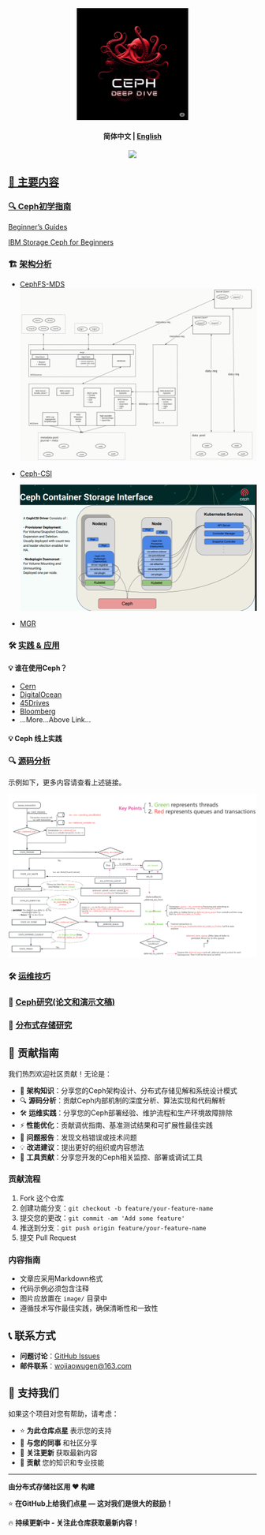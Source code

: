 <div align=center> <img src="./image/ceph.png" width = 45%>

#### 简体中文 | [English](README.md)

<div align=left>

<div class="column" align="middle">
  <a href="https://github.com/opencurve/curve/tree/master/docs">
    <img src="https://img.shields.io/badge/docs-latest-green.svg">
</div>

## 📖 主要内容

### 🔍 Ceph初学指南

[Beginner’s Guides](https://docs.ceph.com/en/latest/start/beginners-guide/)

[IBM Storage Ceph for Beginners](https://community.ibm.com/community/user/viewdocument/ibm-storage-ceph-for-beginners?CommunityKey=1142f81e-95e4-4381-95d0-7977f20d53fa&tab=librarydocuments)

### 🏗️ [架构分析](https://github.com/wuhongsong/ceph-deep-dive/tree/main/Architecture-Analysis)
  
* [CephFS-MDS](https://github.com/wuhongsong/ceph-deep-dive/tree/main/Architecture-Analysis)
![image.png|600](https://raw.githubusercontent.com/YLShiJustFly/picturebed/main/images20250530152434.png)

* [Ceph-CSI](https://github.com/wuhongsong/ceph-deep-dive/tree/main/Architecture-Analysis)
  
  ![image](./image/csi.png)

*  [MGR](https://github.com/wuhongsong/ceph-deep-dive/tree/main/Architecture-Analysis)

### 🛠️ [实践 & 应用](https://github.com/wuhongsong/ceph-deep-dive/tree/main/Application-Practice)

####  💡 谁在使用Ceph？

- [Cern](https://indico.cern.ch/event/1457076/attachments/2934445/5156641/Ceph,%20Storage%20for%20CERN%20Cloud.pdf)
- [DigitalOcean](https://ceph.io/assets/pdfs/events/2024/ceph-days-nyc/2024%20Ceph%20Day%20NYC%20How%20we%20Operate%20Ceph%20at%20Scale.pdf)
- [45Drives](https://ceph.io/assets/pdfs/events/2024/ceph-days-nyc/45Drives%20-Ceph%20Days%202024%20-%20FINAL.pdf)
- [Bloomberg](https://static.sched.com/hosted_files/ceph2023/2e/Cephalocon%202023%20-%20multisite.pdf?_gl=1*4b8rzs*_gcl_au*MTk4MTIxMDc0NS4xNzI5NTYzMDEw*FPAU*MTk4MTIxMDc0NS4xNzI5NTYzMDEw)
- ...More...Above Link...


####  💡 Ceph 线上实践


### 🔍 [源码分析](https://github.com/wuhongsong/ceph-deep-dive/tree/main/Code-Analysis)

示例如下，更多内容请查看上述链接。

![image.png|600](https://raw.githubusercontent.com/YLShiJustFly/picturebed/main/images20250530152522.png)
  
### 🛠️ [运维技巧](https://github.com/wuhongsong/ceph-deep-dive/tree/main/Operation-Skills)
  

### 📖 [Ceph研究(论文和演示文稿)](https://github.com/wuhongsong/ceph-deep-dive/issues/7)

### 📖 [分布式存储研究](https://github.com/wuhongsong/ceph-deep-dive/tree/main/Distributed-Storage)

## 🤝 贡献指南

我们热烈欢迎社区贡献！无论是：

- 📝 **架构知识**：分享您的Ceph架构设计、分布式存储见解和系统设计模式
- 🔍 **源码分析**：贡献Ceph内部机制的深度分析、算法实现和代码解析
- 🛠️ **运维实践**：分享您的Ceph部署经验、维护流程和生产环境故障排除
- ⚡ **性能优化**：贡献调优指南、基准测试结果和可扩展性最佳实践
- 🐛 **问题报告**：发现文档错误或技术问题
- 💡 **改进建议**：提出更好的组织或内容想法
- 🔧 **工具贡献**：分享您开发的Ceph相关监控、部署或调试工具

### 贡献流程
1. Fork 这个仓库
2. 创建功能分支：`git checkout -b feature/your-feature-name`
3. 提交您的更改：`git commit -am 'Add some feature'`
4. 推送到分支：`git push origin feature/your-feature-name`
5. 提交 Pull Request

### 内容指南
- 文章应采用Markdown格式
- 代码示例必须包含注释
- 图片应放置在 `image/` 目录中
- 遵循技术写作最佳实践，确保清晰性和一致性

## 📞 联系方式

- **问题讨论**：[GitHub Issues](https://github.com/wuhongsong/ceph-deep-dive/issues)
- **邮件联系**：wojiaowugen@163.com

## 🌟 支持我们

如果这个项目对您有帮助，请考虑：
- ⭐ **为此仓库点星** 表示您的支持
- 🔄 **与您的同事** 和社区分享
- 📢 **关注更新** 获取最新内容
- 🤝 **贡献** 您的知识和专业技能

---

**由分布式存储社区用 ❤️ 构建**

⭐ **在GitHub上给我们点星 — 这对我们是很大的鼓励！**

🔥 **持续更新中 - 关注此仓库获取最新内容！**
